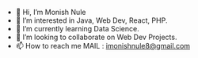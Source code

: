 - 👋 Hi, I’m Monish Nule
- 👀 I’m interested in Java, Web Dev, React, PHP.
- 🌱 I’m currently learning Data Science.
- 💞️ I’m looking to collaborate on Web Dev Projects.
- 📫 How to reach me MAIL : imonishnule8@gmail.com


